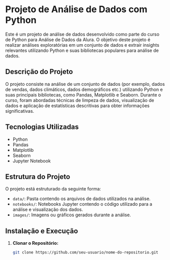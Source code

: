 # Projeto de Análise de Dados com Python

Este é um projeto de análise de dados desenvolvido como parte do curso de Python para Análise de Dados da Alura. O objetivo deste projeto é realizar análises exploratórias em um conjunto de dados e extrair insights relevantes utilizando Python e suas bibliotecas populares para análise de dados.

## Descrição do Projeto

O projeto consiste na análise de um conjunto de dados (por exemplo, dados de vendas, dados climáticos, dados demográficos etc.) utilizando Python e suas principais bibliotecas, como Pandas, Matplotlib e Seaborn. Durante o curso, foram abordadas técnicas de limpeza de dados, visualização de dados e aplicação de estatísticas descritivas para obter informações significativas.

## Tecnologias Utilizadas

- Python
- Pandas
- Matplotlib
- Seaborn
- Jupyter Notebook

## Estrutura do Projeto

O projeto está estruturado da seguinte forma:

- `data/`: Pasta contendo os arquivos de dados utilizados na análise.
- `notebooks/`: Notebooks Jupyter contendo o código utilizado para a análise e visualização dos dados.
- `images/`: Imagens ou gráficos gerados durante a análise.

## Instalação e Execução

1. **Clonar o Repositório:**

   ```bash
   git clone https://github.com/seu-usuario/nome-do-repositorio.git
